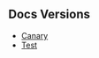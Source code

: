 ## Docs Versions

- [Canary](https://cardano-foundation.github.io/cardano-deposit-wallet/docs/canary/index.html)
- [Test](https://cardano-foundation.github.io/cardano-deposit-wallet/docs/test/index.html)
